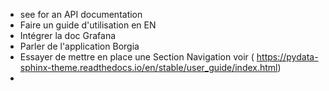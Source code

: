 - see for an API documentation 
- Faire un guide d'utilisation en EN
- Intégrer la doc Grafana
- Parler de l'application Borgia
- Essayer de mettre en place une Section Navigation voir ( https://pydata-sphinx-theme.readthedocs.io/en/stable/user_guide/index.html)
- 